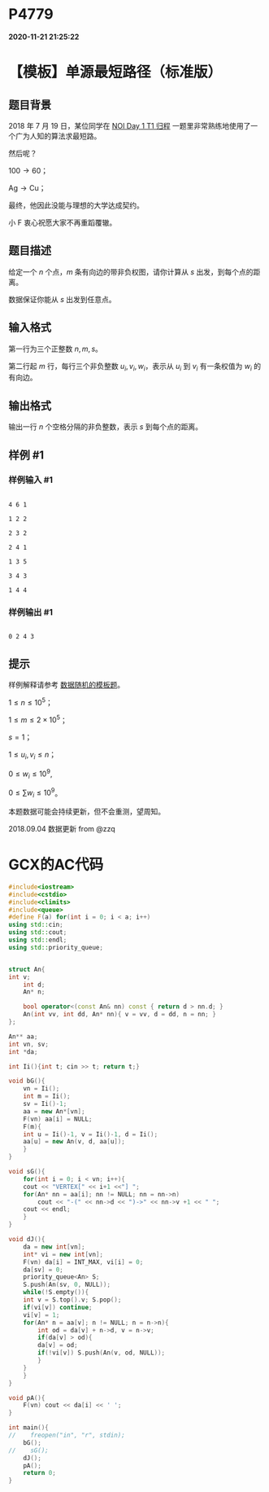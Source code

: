 
# P4779

**2020-11-21 21:25:22**
    
# 【模板】单源最短路径（标准版）

## 题目背景

2018 年 7 月 19 日，某位同学在 [NOI Day 1 T1 归程](https://www.luogu.org/problemnew/show/P4768) 一题里非常熟练地使用了一个广为人知的算法求最短路。

然后呢？

$100 \rightarrow 60$；

$\text{Ag} \rightarrow \text{Cu}$；

最终，他因此没能与理想的大学达成契约。

小 F 衷心祝愿大家不再重蹈覆辙。

## 题目描述

给定一个 $n$ 个点，$m$ 条有向边的带非负权图，请你计算从 $s$ 出发，到每个点的距离。

数据保证你能从 $s$ 出发到任意点。

## 输入格式

第一行为三个正整数 $n, m, s$。
第二行起 $m$ 行，每行三个非负整数 $u_i, v_i, w_i$，表示从 $u_i$ 到 $v_i$ 有一条权值为 $w_i$ 的有向边。

## 输出格式

输出一行 $n$ 个空格分隔的非负整数，表示 $s$ 到每个点的距离。

## 样例 #1

### 样例输入 #1

```
4 6 1
1 2 2
2 3 2
2 4 1
1 3 5
3 4 3
1 4 4
```

### 样例输出 #1

```
0 2 4 3
```

## 提示

样例解释请参考 [数据随机的模板题](https://www.luogu.org/problemnew/show/P3371)。

$1 \leq n \leq 10^5$；

$1 \leq m \leq 2\times 10^5$；

$s = 1$；

$1 \leq u_i, v_i\leq n$；

$0 \leq w_i \leq 10 ^ 9$,

$0 \leq \sum w_i \leq 10 ^ 9$。

本题数据可能会持续更新，但不会重测，望周知。

2018.09.04 数据更新 from @zzq

# GCX的AC代码
```cpp
#include<iostream>
#include<cstdio>
#include<climits>
#include<queue>
#define F(a) for(int i = 0; i < a; i++)
using std::cin;
using std::cout;
using std::endl;
using std::priority_queue;


struct An{
int v;
    int d;
    An* n;

    bool operator<(const An& nn) const { return d > nn.d; }
    An(int vv, int dd, An* nn){ v = vv, d = dd, n = nn; }
};

An** aa;
int vn, sv;
int *da;

int Ii(){int t; cin >> t; return t;}

void bG(){
    vn = Ii();
    int m = Ii();
    sv = Ii()-1;
    aa = new An*[vn];
    F(vn) aa[i] = NULL;
    F(m){
	int u = Ii()-1, v = Ii()-1, d = Ii();
	aa[u] = new An(v, d, aa[u]);
    }
}

void sG(){
    for(int i = 0; i < vn; i++){
	cout << "VERTEX[" << i+1 <<"] ";
	for(An* nn = aa[i]; nn != NULL; nn = nn->n)
	    cout << "-(" << nn->d << ")->" << nn->v +1 << " ";
	cout << endl;
    }
}

void dJ(){
    da = new int[vn];
    int* vi = new int[vn];
    F(vn) da[i] = INT_MAX, vi[i] = 0;
    da[sv] = 0;
    priority_queue<An> S;
    S.push(An(sv, 0, NULL));
    while(!S.empty()){
	int v = S.top().v; S.pop();
	if(vi[v]) continue;
	vi[v] = 1;
	for(An* n = aa[v]; n != NULL; n = n->n){
	    int od = da[v] + n->d, v = n->v;
	    if(da[v] > od){
		da[v] = od;
		if(!vi[v]) S.push(An(v, od, NULL));
	    }
	}
    }
}

void pA(){
    F(vn) cout << da[i] << ' ';
}

int main(){
//    freopen("in", "r", stdin);
    bG();
//    sG();
    dJ();
    pA();
    return 0;
}

```

